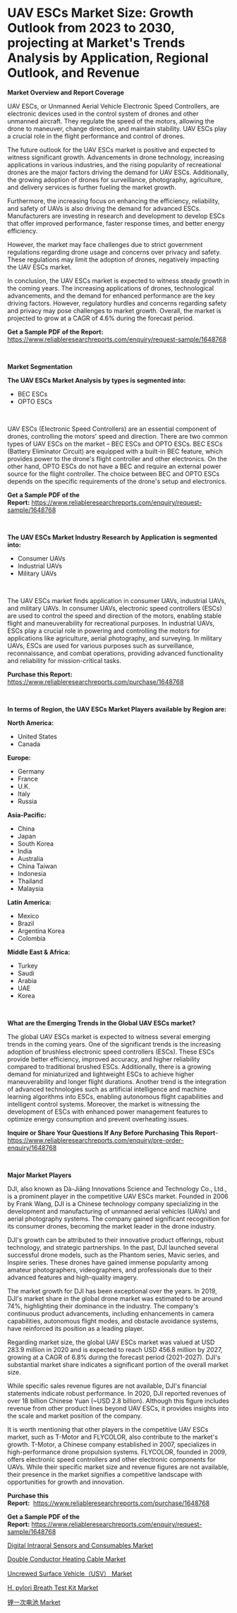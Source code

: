 <p><h1>UAV ESCs Market Size: Growth Outlook from 2023 to 2030, projecting at Market's Trends Analysis by Application, Regional Outlook, and Revenue</h1></p><p><strong>Market Overview and Report Coverage</strong></p>
<p><p>UAV ESCs, or Unmanned Aerial Vehicle Electronic Speed Controllers, are electronic devices used in the control system of drones and other unmanned aircraft. They regulate the speed of the motors, allowing the drone to maneuver, change direction, and maintain stability. UAV ESCs play a crucial role in the flight performance and control of drones.</p><p>The future outlook for the UAV ESCs market is positive and expected to witness significant growth. Advancements in drone technology, increasing applications in various industries, and the rising popularity of recreational drones are the major factors driving the demand for UAV ESCs. Additionally, the growing adoption of drones for surveillance, photography, agriculture, and delivery services is further fueling the market growth.</p><p>Furthermore, the increasing focus on enhancing the efficiency, reliability, and safety of UAVs is also driving the demand for advanced ESCs. Manufacturers are investing in research and development to develop ESCs that offer improved performance, faster response times, and better energy efficiency.</p><p>However, the market may face challenges due to strict government regulations regarding drone usage and concerns over privacy and safety. These regulations may limit the adoption of drones, negatively impacting the UAV ESCs market.</p><p>In conclusion, the UAV ESCs market is expected to witness steady growth in the coming years. The increasing applications of drones, technological advancements, and the demand for enhanced performance are the key driving factors. However, regulatory hurdles and concerns regarding safety and privacy may pose challenges to market growth. Overall, the market is projected to grow at a CAGR of 4.6% during the forecast period.</p></p>
<p><strong>Get a Sample PDF of the Report:</strong> <a href="https://www.reliableresearchreports.com/enquiry/request-sample/1648768">https://www.reliableresearchreports.com/enquiry/request-sample/1648768</a></p>
<p>&nbsp;</p>
<p><strong>Market Segmentation</strong></p>
<p><strong>The UAV ESCs Market Analysis by types is segmented into:</strong></p>
<p><ul><li>BEC ESCs</li><li>OPTO ESCs</li></ul></p>
<p>&nbsp;</p>
<p><p>UAV ESCs (Electronic Speed Controllers) are an essential component of drones, controlling the motors' speed and direction. There are two common types of UAV ESCs on the market – BEC ESCs and OPTO ESCs. BEC ESCs (Battery Eliminator Circuit) are equipped with a built-in BEC feature, which provides power to the drone's flight controller and other electronics. On the other hand, OPTO ESCs do not have a BEC and require an external power source for the flight controller. The choice between BEC and OPTO ESCs depends on the specific requirements of the drone's setup and electronics.</p></p>
<p><strong>Get a Sample PDF of the Report:</strong>&nbsp;<a href="https://www.reliableresearchreports.com/enquiry/request-sample/1648768">https://www.reliableresearchreports.com/enquiry/request-sample/1648768</a></p>
<p>&nbsp;</p>
<p><strong>The UAV ESCs Market Industry Research by Application is segmented into:</strong></p>
<p><ul><li>Consumer UAVs</li><li>Industrial UAVs</li><li>Military UAVs</li></ul></p>
<p>&nbsp;</p>
<p><p>The UAV ESCs market finds application in consumer UAVs, industrial UAVs, and military UAVs. In consumer UAVs, electronic speed controllers (ESCs) are used to control the speed and direction of the motors, enabling stable flight and maneuverability for recreational purposes. In industrial UAVs, ESCs play a crucial role in powering and controlling the motors for applications like agriculture, aerial photography, and surveying. In military UAVs, ESCs are used for various purposes such as surveillance, reconnaissance, and combat operations, providing advanced functionality and reliability for mission-critical tasks.</p></p>
<p><strong>Purchase this Report:</strong>&nbsp; <a href="https://www.reliableresearchreports.com/purchase/1648768">https://www.reliableresearchreports.com/purchase/1648768</a></p>
<p>&nbsp;</p>
<p><strong>In terms of Region, the UAV ESCs Market Players available by Region are:</strong></p>
<p>
    <p> <strong> North America: </strong>
        <ul>
            <li>United States</li>
            <li>Canada</li>
        </ul>
        </p> 
    <p> <strong> Europe: </strong>
        <ul>
            <li>Germany</li>
            <li>France</li>
            <li>U.K.</li>
            <li>Italy</li>
            <li>Russia</li>
        </ul>
        </p> 
    <p> <strong> Asia-Pacific: </strong>
        <ul>
            <li>China</li>
            <li>Japan</li>
            <li>South Korea</li>
            <li>India</li>
            <li>Australia</li>
            <li>China Taiwan</li>
            <li>Indonesia</li>
            <li>Thailand</li>
            <li>Malaysia</li>
        </ul>
        </p> 
    <p> <strong> Latin America: </strong>
        <ul>
            <li>Mexico</li>
            <li>Brazil</li>
            <li>Argentina Korea</li>
            <li>Colombia</li>
        </ul>
        </p> 
    <p> <strong> Middle East & Africa: </strong>
        <ul>
            <li>Turkey</li>
            <li>Saudi</li>
            <li>Arabia</li>
            <li>UAE</li>
            <li>Korea</li>
        </ul>
    </p>
    </p>
<p>&nbsp;</p>
<p><strong>What are the Emerging Trends in the Global UAV ESCs market?</strong></p>
<p><p>The global UAV ESCs market is expected to witness several emerging trends in the coming years. One of the significant trends is the increasing adoption of brushless electronic speed controllers (ESCs). These ESCs provide better efficiency, improved accuracy, and higher reliability compared to traditional brushed ESCs. Additionally, there is a growing demand for miniaturized and lightweight ESCs to achieve higher maneuverability and longer flight durations. Another trend is the integration of advanced technologies such as artificial intelligence and machine learning algorithms into ESCs, enabling autonomous flight capabilities and intelligent control systems. Moreover, the market is witnessing the development of ESCs with enhanced power management features to optimize energy consumption and prevent overheating issues.</p></p>
<p><strong>Inquire or Share Your Questions If Any Before Purchasing This Report</strong>- <a href="https://www.reliableresearchreports.com/enquiry/pre-order-enquiry/1648768">https://www.reliableresearchreports.com/enquiry/pre-order-enquiry/1648768</a></p>
<p>&nbsp;</p>
<p><strong>Major Market Players</strong></p>
<p><p>DJI, also known as Dà-Jiāng Innovations Science and Technology Co., Ltd., is a prominent player in the competitive UAV ESCs market. Founded in 2006 by Frank Wang, DJI is a Chinese technology company specializing in the development and manufacturing of unmanned aerial vehicles (UAVs) and aerial photography systems. The company gained significant recognition for its consumer drones, becoming the market leader in the drone industry.</p><p>DJI's growth can be attributed to their innovative product offerings, robust technology, and strategic partnerships. In the past, DJI launched several successful drone models, such as the Phantom series, Mavic series, and Inspire series. These drones have gained immense popularity among amateur photographers, videographers, and professionals due to their advanced features and high-quality imagery.</p><p>The market growth for DJI has been exceptional over the years. In 2019, DJI's market share in the global drone market was estimated to be around 74%, highlighting their dominance in the industry. The company's continuous product advancements, including enhancements in camera capabilities, autonomous flight modes, and obstacle avoidance systems, have reinforced its position as a leading player.</p><p>Regarding market size, the global UAV ESCs market was valued at USD 283.9 million in 2020 and is expected to reach USD 456.8 million by 2027, growing at a CAGR of 6.8% during the forecast period (2021-2027). DJI's substantial market share indicates a significant portion of the overall market size.</p><p>While specific sales revenue figures are not available, DJI's financial statements indicate robust performance. In 2020, DJI reported revenues of over 18 billion Chinese Yuan (~USD 2.8 billion). Although this figure includes revenue from other product lines beyond UAV ESCs, it provides insights into the scale and market position of the company.</p><p>It is worth mentioning that other players in the competitive UAV ESCs market, such as T-Motor and FLYCOLOR, also contribute to the market's growth. T-Motor, a Chinese company established in 2007, specializes in high-performance drone propulsion systems. FLYCOLOR, founded in 2009, offers electronic speed controllers and other electronic components for UAVs. While their specific market size and revenue figures are not available, their presence in the market signifies a competitive landscape with opportunities for growth and innovation.</p></p>
<p><strong>Purchase this Report:</strong>&nbsp;&nbsp;<a href="https://www.reliableresearchreports.com/purchase/1648768">https://www.reliableresearchreports.com/purchase/1648768</a></p>
<p></p>
<p><strong>Get a Sample PDF of the Report:</strong>&nbsp;<a href="https://www.reliableresearchreports.com/enquiry/request-sample/1648768">https://www.reliableresearchreports.com/enquiry/request-sample/1648768</a></p>
<p><p><a href="https://medium.com/@leliajewess/digital-intraoral-sensors-and-consumables-market-exploring-market-share-market-trends-and-future-4285834c4692">Digital Intraoral Sensors and Consumables Market</a></p><p><a href="https://medium.com/@nelsonhauck/double-conductor-heating-cable-market-outlook-industry-overview-and-forecast-2023-to-2030-be6a65558746">Double Conductor Heating Cable Market</a></p><p><a href="https://www.linkedin.com/pulse/uncrewed-surface-vehicleusv-market-size-share-global-analysis/">Uncrewed Surface Vehicle（USV） Market</a></p><p><a href="https://www.linkedin.com/pulse/h-pylori-breath-test-kit-market-size-share-amp-trends/">H. pylori Breath Test Kit Market</a></p><p><a href="https://www.linkedin.com/pulse/%25E9%2594%2582%25E4%25B8%2580%25E6%25AC%25A1%25E7%2594%25B5%25E6%25B1%25A0-market-share-amp-new-trends-analysis-report-type-application/">锂一次电池 Market</a></p></p>